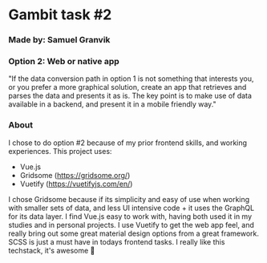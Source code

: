 # Gambit task #2 
### Made by: Samuel Granvik

### Option 2: Web or native app
"If the data conversion path in option 1 is not something that interests you, or you prefer a more graphical solution, create an app that retrieves and parses the data and presents it as is. The key point is to make use of data available in a backend, and present it in a mobile friendly way." 

### About
I chose to do option #2 because of my prior frontend skills, and working experiences. 
This project uses:
- Vue.js
- Gridsome (https://gridsome.org/)
- Vuetify (https://vuetifyjs.com/en/)

I chose Gridsome because if its simplicity and easy of use when working with smaller sets of data, and less UI intensive code + it uses the GraphQL for its data layer. I find Vue.js easy to work with, having both used it in my studies and in personal projects. I use Vuetify to get the web app feel, and really bring out some great material design options from a great framework. SCSS is just a must have in todays frontend tasks. I really like this techstack, it's awesome 🤟
